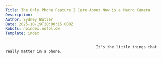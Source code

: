 ```yaml
---
Title: The Only Phone Feature I Care About Now is a Macro Camera
Description: 
Author: Sydney Butler
Date: 2025-10-19T20:00:15.000Z
Robots: noindex,nofollow
Template: index
---
```


                                            It's the little things that really matter in a phone.
                                        